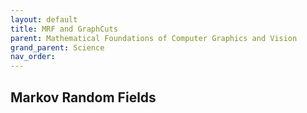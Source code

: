 ```yaml
---
layout: default
title: MRF and GraphCuts
parent: Mathematical Foundations of Computer Graphics and Vision
grand_parent: Science
nav_order: 
---
```


## Markov Random Fields

## 